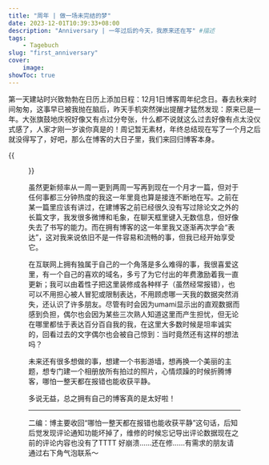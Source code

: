 ```yaml
---
title: "周年 | 做一场未完结的梦"
date: 2023-12-01T10:39:33+08:00
description: "Anniversary | 一年过后的今天，我原来还在写" #描述
tags: 
    - Tagebuch
slug: "first_anniversary"
cover:
    image: 
showToc: true
---
```

第一天建站时兴致勃勃在日历上添加日程：12月1日博客周年纪念日。春去秋来时间匆匆，这事早已被我抛在脑后，昨天手机突然弹出提醒才猛然发现：原来已是一年。大张旗鼓地庆祝好像又有点过分夸张，什么都不说就这么过去好像有点太没仪式感了，人家才刚一岁诶你真是的！周记暂无素材，年终总结现在写了一个月之后就没得写了，好吧，那么在博客的大日子里，我们来回归博客本身。

{{<figure src="1201.webp#center" caption="贴一点数据" width="400px">}}

虽然更新频率从一周一更到两周一写再到现在一个月才一篇，但对于任何事都三分钟热度的我这一年里竟也算是接连不断地在写。之前在某一篇里应该有讲过，在建博客之前已经很久没有写过除论文之外的长篇文字，我发很多微博和毛象，在聊天框里键入无数信息，但好像失去了书写的能力。而在拥有博客的这一年里我又逐渐再次学会“表达”，这对我来说依旧不是一件容易和流畅的事，但我已经开始享受它。

在互联网上拥有独属于自己的一个角落是多么难得的事，我很喜爱这里，有一个自己的喜欢的域名，多亏了为它付出的年费激励着我一直更新；我可以由着性子把这里装修成各种样子（虽然经常报错），也可以不用担心被人冒犯或限制表达，不用顾虑哪一天我的数据突然消失，还认识了许多朋友。尽管有时会因为umami显示出的直观数据而感到负担，偶尔也会因为某些三次熟人知道这里而产生担忧，但无论在哪里都怯于表达百分百自我的我，在这里大多数时候是坦率诚实的，回看过去的文字偶尔也会被自己惊到：当时竟然还有这样的想法吗？

未来还有很多想做的事，想建一个书影游墙，想再换一个美丽的主题，想专门建一个相册放所有拍过的照片，心情烦躁的时候折腾博客，哪怕一整天都在报错也能收获平静。

多说无益，总之拥有自己的博客真的是太好啦！

---
二编：博主要收回“哪怕一整天都在报错也能收获平静”这句话，后知后觉发现评论通知功能坏掉了，维修的时候忘记导出评论数据现在之前的评论内容也没有了TTTT 好崩溃……还在修……有需求的朋友请通过右下角气泡联系～